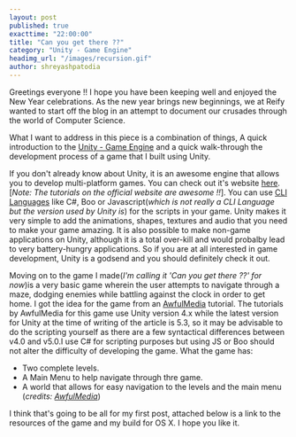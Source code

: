```yaml
---
layout: post
published: true
exacttime: "22:00:00"
title: "Can you get there ??"
category: "Unity - Game Engine"
headimg_url: "/images/recursion.gif"
author: shreyashpatodia
---
```


Greetings everyone !! I hope you have been keeping well and enjoyed the New Year celebrations. As the new year brings new beginnings, we at Reify wanted to start off the blog in an attempt to document our crusades through the world of Computer Science. 

What I want to address in this piece is a combination of things, A quick introduction to the [Unity - Game Engine](https://unity3d.com/) and a quick walk-through the development process of a game that I built using Unity. 

If you don't already know about Unity, it is an awesome engine that allows you to develop multi-platform games. You can check out it's website [here](https://unity3d.com/). [_Note: The tutorials on the official website are awesome !!_]. You can use [CLI Languages](https://en.wikipedia.org/wiki/List_of_CLI_languages) like C#, Boo or Javascript(_which is not really a CLI Language but the version used by Unity is_) for the scripts in your game. Unity makes it very simple to add the animations, shapes, textures and audio that you need to make your game amazing. It is also possible to make non-game applications on Unity, although it is a total over-kill and would probalby lead to very battery-hungry applications. So if you are at all interested in game development, Unity is a godsend and you should definitely check it out. 

Moving on to the game I made(_I'm calling it 'Can you get there ??' for now_)is a very basic game wherein the user attempts to navigate through a maze, dodging enemies while battling against the clock in order to get home. I got the idea for the game from an [AwfulMedia](https://www.youtube.com/user/AwfulMedia) tutorial. The tutorials by AwfulMedia for this game use Unity version 4.x while the latest version for Unity at the time of writing of the article is 5.3, so it may be advisable to do the scripting yourself as there are a few syntactical differences between v4.0 and v5.0.I use C# for scripting purposes but using JS or Boo should not alter the difficulty of developing the game. What the game has:

+ Two complete levels.
+ A Main Menu to help navigate through thre game.
+ A world that allows for easy navigation to the levels and the main menu (_credits: [AwfulMedia](https://www.youtube.com/user/AwfulMedia)_) 

I think that's going to be all for my first post, attached below is a link to the resources of the game and my build for OS X. I hope you like it. 





